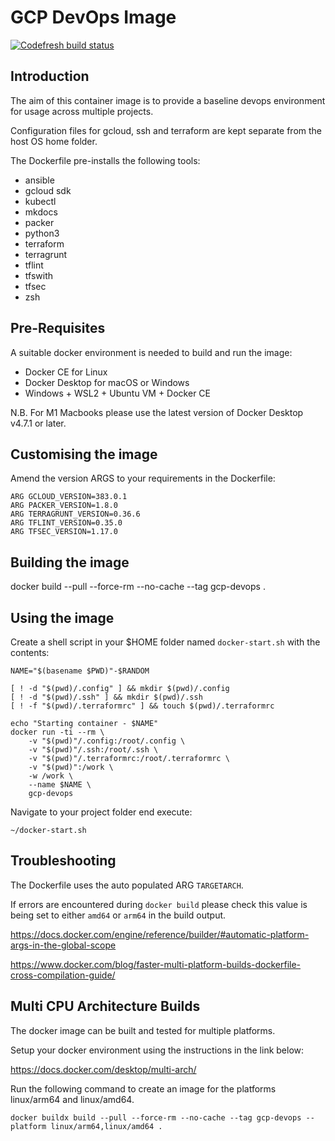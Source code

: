 # GCP DevOps Image
[![Codefresh build status]( https://g.codefresh.io/api/badges/pipeline/skylawn/default%2Fgcp-devops-image?type=cf-1&key=eyJhbGciOiJIUzI1NiJ9.NjM5MzE1OThkNGRkNWU3ZTk1YTEyZGVj.jSpaGZ1Ljghy0wNH0vg_pDq79pUfhH6STUb62CVnmXQ)]( https://g.codefresh.io/pipelines/edit/new/builds?id=6395c04dd4a90952b4a38865&pipeline=gcp-devops-image&projects=default&projectId=639318813c97f0ff35421ee3)

## Introduction
The aim of this container image is to provide a baseline devops environment for usage across multiple projects.

Configuration files for gcloud, ssh and terraform are kept separate from the host OS home folder.

The Dockerfile pre-installs the following tools:

* ansible
* gcloud sdk
* kubectl
* mkdocs
* packer
* python3
* terraform
* terragrunt
* tflint
* tfswith
* tfsec
* zsh

## Pre-Requisites

A suitable docker environment is needed to build and run the image:
* Docker CE for Linux
* Docker Desktop for macOS or Windows
* Windows + WSL2 + Ubuntu VM + Docker CE 

N.B. For M1 Macbooks please use the latest version of Docker Desktop v4.7.1 or later.

## Customising the image
Amend the version ARGS to your requirements in the Dockerfile:

```text
ARG GCLOUD_VERSION=383.0.1
ARG PACKER_VERSION=1.8.0
ARG TERRAGRUNT_VERSION=0.36.6
ARG TFLINT_VERSION=0.35.0
ARG TFSEC_VERSION=1.17.0
```

## Building the image
docker build --pull --force-rm --no-cache --tag gcp-devops .

## Using the image
Create a shell script in your $HOME folder named `docker-start.sh` with the contents:
```shell
NAME="$(basename $PWD)"-$RANDOM

[ ! -d "$(pwd)/.config" ] && mkdir $(pwd)/.config
[ ! -d "$(pwd)/.ssh" ] && mkdir $(pwd)/.ssh
[ ! -f "$(pwd)/.terraformrc" ] && touch $(pwd)/.terraformrc

echo "Starting container - $NAME"
docker run -ti --rm \
    -v "$(pwd)"/.config:/root/.config \
    -v "$(pwd)"/.ssh:/root/.ssh \
    -v "$(pwd)"/.terraformrc:/root/.terraformrc \
    -v "$(pwd)":/work \
    -w /work \
    --name $NAME \
    gcp-devops
```
Navigate to your project folder end execute:
```shell
~/docker-start.sh
```

## Troubleshooting
The Dockerfile uses the auto populated ARG `TARGETARCH`.

If errors are encountered during `docker build` please check this value is being set to either `amd64` or `arm64` in the build output.

https://docs.docker.com/engine/reference/builder/#automatic-platform-args-in-the-global-scope

https://www.docker.com/blog/faster-multi-platform-builds-dockerfile-cross-compilation-guide/

## Multi CPU Architecture Builds
The docker image can be built and tested for multiple platforms.

Setup your docker environment using the instructions in the link below:

https://docs.docker.com/desktop/multi-arch/

Run the following command to create an image for the platforms linux/arm64 and linux/amd64.
```shell
docker buildx build --pull --force-rm --no-cache --tag gcp-devops --platform linux/arm64,linux/amd64 .
```
